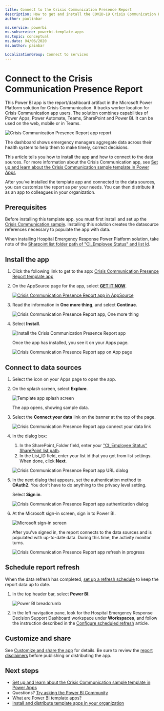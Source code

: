 ```yaml
---
title: Connect to the Crisis Communication Presence Report
description: How to get and install the COVID-19 Crisis Communication Presence Report template app, and how to connect to data
author: paulinbar

ms.service: powerbi
ms.subservice: powerbi-template-apps
ms.topic: conceptual
ms.date: 04/06/2020
ms.author: painbar

LocalizationGroup: Connect to services
---
```

# Connect to the Crisis Communication Presence Report

This Power BI app is the report/dashboard artifact in the Microsoft Power Platform solution for Crisis Communication. It tracks worker location for Crisis Communication app users. The solution combines capabilities of Power Apps, Power Automate, Teams, SharePoint and Power BI. It can be used on the web, mobile or in Teams.

![Crisis Communication Presence Report app report](media/service-connect-to-crisis-communication-presence-report/service-crisis-communication-presence-report.png)

The dashboard shows emergency managers aggregate data across their health system to help them to make timely, correct decisions.

This article tells  you how to install the app and how to connect to the data sources. For more information about the Crisis Communication app, see [Set up and learn about the Crisis Communication sample template in Power Apps](https://docs.microsoft.com/powerapps/maker/canvas-apps/sample-crisis-communication-app)

After you've installed the template app and connected to the data sources, you can customize the report as per your needs. You can then distribute it as an app to colleagues in your organization.

## Prerequisites

Before installing this template app, you must first install and set up the [Crisis Communication sample](https://docs.microsoft.com/powerapps/maker/canvas-apps/sample-crisis-communication-app). Installing this solution creates the datasource references necessary to populate the app with data.

When installing Hospital Emergency Response Power Platform solution, take note of the [Sharpoint list folder path of "CI_Employee Status" and list Id](https://docs.microsoft.com/powerapps/maker/canvas-apps/sample-crisis-communication-app#monitor-office-absences-with-power-bi).

## Install the app

1. Click the following link to get to the app: [Crisis Communication Presence Report template app](https://appsource.microsoft.com/en-us/product/power-bi/pbi-contentpacks.crisiscomms)

1. On the AppSource page for the app, select [**GET IT NOW**](https://appsource.microsoft.com/en-us/product/power-bi/pbi-contentpacks.crisiscomms).

    [![Crisis Communication Presence Report app in AppSource](media/service-connect-to-crisis-communication-presence-report/service-crisis-communication-presence-report-app-appsource-get-it-now.png)](https://appsource.microsoft.com/en-us/product/power-bi/pbi-contentpacks.crisiscomms)

1. Read the information in **One more thing**, and select **Continue**.

    ![Crisis Communication Presence Report app, One more thing](media/service-connect-to-crisis-communication-presence-report/service-crisis-communication-presence-report-1-more-thing.png)

1. Select **Install**. 

    ![Install the Crisis Communication Presence Report app](media/service-connect-to-crisis-communication-presence-report/service-crisis-communication-presence-report-select-install.png)

    Once the app has installed, you see it on your Apps page.

   ![Crisis Communication Presence Report app on App page](media/service-connect-to-crisis-communication-presence-report/service-crisis-communication-presence-report-app-apps-page-icon.png)

## Connect to data sources

1. Select the icon on your Apps page to open the app.

1. On the splash screen, select **Explore**.

   ![Template app splash screen](media/service-connect-to-crisis-communication-presence-report/service-crisis-communication-presence-report-app-splash-screen.png)

   The app opens, showing sample data.

1. Select the **Connect your data** link on the banner at the top of the page.

   ![Crisis Communication Presence Report app connect your data link](media/service-connect-to-crisis-communication-presence-report/service-crisis-communication-presence-report-app-connect-data.png)

1. In the dialog box:
   1. In the SharePoint_Folder field, enter your ["CI_Employee Status" SharePoint list path](https://docs.microsoft.com/powerapps/maker/canvas-apps/sample-crisis-communication-app#monitor-office-absences-with-power-bi).
   1. In the List_ID field, enter your list id that you got from list settings. When done, click **Next**.

   ![Crisis Communication Presence Report app URL dialog](media/service-connect-to-crisis-communication-presence-report/service-crisis-communication-presence-report-app-url-dialog.png)

1. In the next dialog that appears, set the authentication method to **OAuth2**. You don't have to do anything to the privacy level setting.

   Select **Sign in**.

   ![Crisis Communication Presence Report app authentication dialog](media/service-connect-to-crisis-communication-presence-report/service-crisis-communication-presence-report-app-authentication-dialog.png)

1. At the Microsoft sign-in screen, sign in to Power BI.

   ![Microsoft sign-in screen](media/service-connect-to-crisis-communication-presence-report/service-crisis-communication-presence-report-app-microsoft-login.png)

   After you've signed in, the report connects to the data sources and is populated with up-to-date data. During this time, the activity monitor turns.

   ![Crisis Communication Presence Report app refresh in progress](media/service-connect-to-crisis-communication-presence-report/service-crisis-communication-presence-report-app-refresh-monitor.png)

## Schedule report refresh

When the data refresh has completed, [set up a refresh schedule](../refresh-scheduled-refresh.md) to keep the report data up to date.

1. In the top header bar, select **Power BI**.

   ![Power BI breadcrumb](media/service-connect-to-crisis-communication-presence-report/service-crisis-communication-presence-report-app-powerbi-breadcrumb.png)

1. In the left navigation pane, look for the Hospital Emergency Response Decision Support Dashboard workspace under **Workspaces**, and follow the instruction described in the [Configure scheduled refresh](../refresh-scheduled-refresh.md) article.

## Customize and share

See [Customize and share the app](../service-template-apps-install-distribute.md#customize-and-share-the-app) for details. Be sure to review the [report disclaimers](../create-reports/sample-covid-19-us.md#disclaimers) before publishing or distributing the app.

## Next steps
* [Set up and learn about the Crisis Communication sample template in Power Apps](https://docs.microsoft.com/powerapps/maker/canvas-apps/sample-crisis-communication-app)
* Questions? [Try asking the Power BI Community](https://community.powerbi.com/)
* [What are Power BI template apps?](../service-template-apps-overview.md)
* [Install and distribute template apps in your organization](../service-template-apps-install-distribute.md)